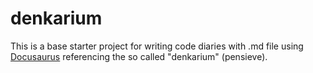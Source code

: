 # denkarium

This is a base starter project for writing code diaries with .md file using [Docusaurus](https://docusaurus.io/) referencing the so called "denkarium" (pensieve).
